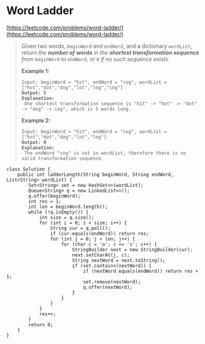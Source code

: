 # Word Ladder

[https://leetcode.com/problems/word-ladder/](https://leetcode.com/problems/word-ladder/)

> Given two words, `beginWord` and `endWord`, and a dictionary `wordList`, return _the **number of words** in the **shortest transformation sequence** from_ `beginWord` _to_ `endWord`_, or_ `0` _if no such sequence exists._
>
> &#x20;
>
> **Example 1:**
>
> <pre><code>Input: beginWord = "hit", endWord = "cog", wordList = ["hot","dot","dog","lot","log","cog"]
> <strong>Output: 5
> </strong><strong>Explanation:
> </strong> One shortest transformation sequence is "hit" -> "hot" -> "dot" -> "dog" -> cog", which is 5 words long.</code></pre>
>
> **Example 2:**
>
> <pre><code>Input: beginWord = "hit", endWord = "cog", wordList = ["hot","dot","dog","lot","log"]
> <strong>Output: 0
> </strong><strong>Explanation:
> </strong> The endWord "cog" is not in wordList, therefore there is no valid transformation sequence.</code></pre>

```
class Solution {
    public int ladderLength(String beginWord, String endWord, List<String> wordList) {
        Set<String> set = new HashSet<>(wordList);
        Queue<String> q = new LinkedList<>();
        q.offer(beginWord);
        int res = 1;
        int len = beginWord.length();
        while (!q.isEmpty()) {
            int size = q.size();
            for (int i = 0; i < size; i++) {
                String cur = q.poll();
                if (cur.equals(endWord)) return res;
                for (int j = 0; j < len; j++) {
                    for (char c = 'a'; c <= 'z'; c++) {
                        StringBuilder next = new StringBuilder(cur);
                        next.setCharAt(j, c);
                        String nextWord = next.toString();
                        if (set.contains(nextWord)) {
                            if (nextWord.equals(endWord)) return res + 1;
                            set.remove(nextWord);
                            q.offer(nextWord);
                        }
                    }
                }
            }
            res++;
        }
        return 0;
    }
}
```

